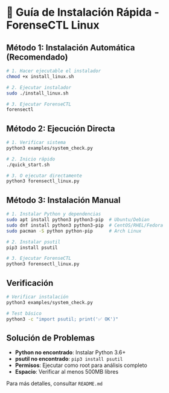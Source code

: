 # 🚀 Guía de Instalación Rápida - ForenseCTL Linux

## Método 1: Instalación Automática (Recomendado)

```bash
# 1. Hacer ejecutable el instalador
chmod +x install_linux.sh

# 2. Ejecutar instalador
sudo ./install_linux.sh

# 3. Ejecutar ForenseCTL
forensectl
```

## Método 2: Ejecución Directa

```bash
# 1. Verificar sistema
python3 examples/system_check.py

# 2. Inicio rápido
./quick_start.sh

# 3. O ejecutar directamente
python3 forensectl_linux.py
```

## Método 3: Instalación Manual

```bash
# 1. Instalar Python y dependencias
sudo apt install python3 python3-pip  # Ubuntu/Debian
sudo dnf install python3 python3-pip  # CentOS/RHEL/Fedora
sudo pacman -S python python-pip      # Arch Linux

# 2. Instalar psutil
pip3 install psutil

# 3. Ejecutar ForenseCTL
python3 forensectl_linux.py
```

## Verificación

```bash
# Verificar instalación
python3 examples/system_check.py

# Test básico
python3 -c "import psutil; print('✅ OK')"
```

## Solución de Problemas

- **Python no encontrado**: Instalar Python 3.6+
- **psutil no encontrado**: `pip3 install psutil`
- **Permisos**: Ejecutar como root para análisis completo
- **Espacio**: Verificar al menos 500MB libres

Para más detalles, consultar `README.md`